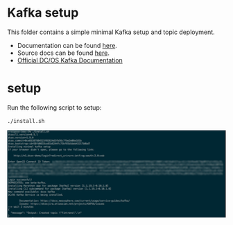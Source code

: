 # Kafka setup

This folder contains a simple minimal Kafka setup and topic deployment.

- Documentation can be found [here](https://docs.mesosphere.com/current/usage/service-guides/kafka/).
- Source docs can be found [here](https://github.com/mesosphere/dcos-kafka-service/blob/master/docs/configure.md).
- [Official DC/OS Kafka Documentation](https://docs.mesosphere.com/service-docs/kafka/v1.1.19.1-0.10.1.0/)

# setup
Run the following script to setup:

```
./install.sh
```

![kafka install](images/kafka_install.png)
